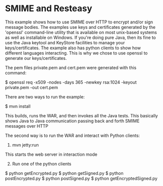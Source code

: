 SMIME and Resteasy
========================
This example shows how to use SMIME over HTTP to encrypt and/or sign message bodies.  The examples use keys and certificates
generated by the 'openssl' command-line utility that is available on most unix-based systems as well as installable
on Windows.  If you're doing pure Java, then its fine to use the Java keytool and KeyStore facilities to manage your keys/certificates.
The example also has python clients to show how different languages interacting.  This is why we chose to use openssl
to generate our keys/certificates.

The pem files private.pem and cert.pem were generated with this command:

$ openssl req -x509 -nodes -days 365 -newkey rsa:1024 -keyout private.pem -out cert.pem


There are two ways to run the example:

$ mvn install

This builds, runs the WAR, and then invokes all the Java tests.  This basically shows Java to Java communication
passing back and forth SMIME messages over HTTP


The second way is to run the WAR and interact with Python clients:

1. mvn jetty:run

This starts the web server in interaction mode


2. Run one of the python clients

$ python getEncrypted.py
$ python getSigned.py
$ python postEncrypted.py
$ python postSigned.py
$ python getEncryptedSigned.py



